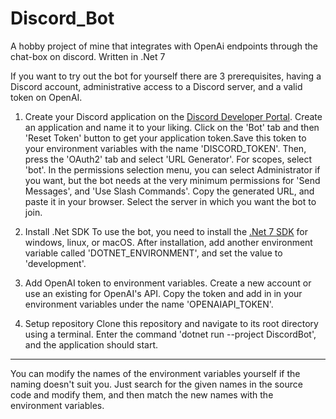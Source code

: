 # Discord_Bot
A hobby project of mine that integrates with OpenAi endpoints through the chat-box on discord. Written in .Net 7

If you want to try out the bot for yourself there are 3 prerequisites, having a Discord account, administrative access to a Discord server, and a valid token on OpenAI.

1. Create your Discord application on the [Discord Developer Portal](https://discord.com/developers/applications).
Create an application and name it to your liking. Click on the 'Bot' tab and then 'Reset Token' button to get your application token.Save this token to your environment variables with the name 'DISCORD_TOKEN'.
Then, press the 'OAuth2' tab and select 'URL Generator'. For scopes, select 'bot'. In the permissions selection menu, you can select Administrator if you want, but the bot needs at the very minimum permissions for 'Send Messages', and 'Use Slash Commands'.
Copy the generated URL, and paste it in your browser. Select the server in which you want the bot to join.

2. Install .Net SDK
To use the bot, you need to install the [.Net 7 SDK](https://dotnet.microsoft.com/en-us/download/dotnet/7.0) for windows, linux, or macOS.
After installation, add another environment variable called 'DOTNET_ENVIRONMENT', and set the value to 'development'.

3. Add OpenAI token to environment variables.
Create a new account or use an existing for OpenAI's API. Copy the token and add in in your environment variables under the name 'OPENAIAPI_TOKEN'.

4. Setup repository
Clone this repository and navigate to its root directory using a terminal. Enter the command 'dotnet run --project DiscordBot', and the application should start.

---

You can modify the names of the environment variables yourself if the naming doesn't suit you. Just search for the given names in the source code and modify them, and then match the new names with the environment variables.
